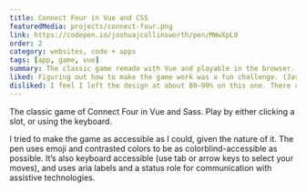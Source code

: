 ```yaml
---
title: Connect Four in Vue and CSS
featuredMedia: projects/connect-four.png
link: https://codepen.io/joshuajcollinsworth/pen/MWwXpLd
order: 2
category: websites, code + apps
tags: [app, game, vue]
summary: The classic game remade with Vue and playable in the browser.
liked: Figuring out how to make the game work was a fun challenge. (JavaScript's new optional chaining made the task significantly easier.)
disliked: I feel I left the design at about 80–90% on this one. There could've been more, especially in the "end game" state. Would've been cool to highlight the winning combination.
---
```


The classic game of Connect Four in Vue and Sass. Play by either clicking a slot, or using the keyboard.

I tried to make the game as accessible as I could, given the nature of it. The pen uses emoji and contrasted colors to be as colorblind-accessible as possible. It’s also keyboard accessible (use tab or arrow keys to select your moves), and uses aria labels and a status role for communication with assistive technologies.